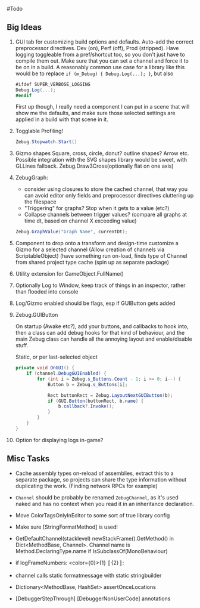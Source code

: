 ﻿#Todo

## Big Ideas

1) GUI tab for customizing build options and defaults. Auto-add the correct preprocessor
   directives. Dev (on), Perf (off), Prod (stripped). Have logging toggleable from a pref/shortcut
   too, so you don't just have to compile them out. Make sure that you can set a channel and force
   it to be on in a build. A reasonably common use case for a library like this would be to
   replace ```if (m_Debug) { Debug.Log(...); }```, but also 
   ```C#
   #ifdef SUPER_VERBOSE_LOGGING
   Debug.Log(...); 
   #endif
   ```
    First up though, I really need a component I can put in a scene that will show me the defaults,
    and make sure those selected settings are applied in a build with that scene in it.

2)  Togglable Profiling!
    ```C#
    Zebug.Stopwatch.Start()
    ```

3)  Gizmo shapes
    Square, cross, circle, donut? outline shapes? Arrow etc. Possible integration with the SVG
    shapes library would be sweet, with GLLines fallback. Zebug.Draw3Cross(optionally flat on one axis)

4)  ZebugGraph:
    * consider using closures to store the cached channel, that way you can avoid editor only fields and preprocessor directives cluttering up the filespace
    * "Triggering" for graphs? Stop when it gets to a value (etc?)
    * Collapse channels between trigger values? (compare all graphs at time dt, based on channel X exceeding value)

    ```C#
    Zebug.GraphValue("Graph Name", currentDt);
    ```

5)  Component to drop onto a transform and design-time customize a Gizmo for a selected channel
    (Allow creation of channels via ScriptableObject) (have something run on-load, finds type of Channel
    from shared project type cache (spin up as separate package)

6)  Utility extension for GameObject.FullName()

7)  Optionally Log to Window, keep track of things in an inspector, rather than flooded into console

8)  Log/Gizmo enabled should be flags, esp if GUIButton gets added

9)  Zebug.GUIButton
    
    On startup (Awake etc?), add your buttons, and callbacks to hook into, then a class can add debug hooks
    for that kind of behaviour, and the main Zebug class can handle all the annoying layout
    and enable/disable stuff.

    Static, or per last-selected object

    ```C#
    private void OnGUI() {
        if (channel.DebugGUIEnabled) {
            for (int i = Zebug.s_Buttons.Count - 1; i >= 0; i--) {
                Button b = Zebug.s_Buttons[i];
    
                Rect buttonRect = Zebug.LayoutNextGUIButton(b);
                if (GUI.Button(buttonRect, b.name) {
                    b.callback?.Invoke();
                }
            }
        }
    }
    ```
 10)  Option for displaying logs in-game?

## Misc Tasks
* Cache assembly types on-reload of assemblies, extract this to a separate package, so projects can
  share the type information without duplicating the work. (Finding network RPCs for example)
    
* `Channel` should be probably be renamed `ZebugChannel`, as it's used naked and
  has no context when you read it in an inheritance declaration.
    
* Move ColorTagsOnlyInEditor to some sort of true library config
* Make sure [StringFormatMethod] is used!
* GetDefaultChannel(stacklevel) newStackFrame().GetMethod() in Dict<MethodBase, Channel>.
Channel name is Method.DeclaringType.name if IsSubclassOf(MonoBehaviour)
* if logFrameNumbers: <color={0}>{1}</color> 〚{2}〛: 
* channel calls static formatmessage with static stringbuilder
* Dictionary<MethodBase, HashSet<ILOffset>> assertOnceLocations
* [DebuggerStepThrough] [DebuggerNonUserCode] annotations

